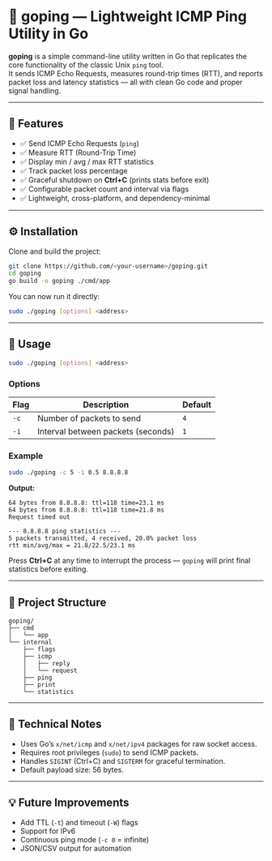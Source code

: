 # 🏓 goping — Lightweight ICMP Ping Utility in Go

**goping** is a simple command-line utility written in Go that replicates the core functionality of the classic Unix `ping` tool.  
It sends ICMP Echo Requests, measures round-trip times (RTT), and reports packet loss and latency statistics — all with clean Go code and proper signal handling.

---

## 🚀 Features

- ✅ Send ICMP Echo Requests (`ping`)
- ✅ Measure RTT (Round-Trip Time)
- ✅ Display min / avg / max RTT statistics
- ✅ Track packet loss percentage
- ✅ Graceful shutdown on **Ctrl+C** (prints stats before exit)
- ✅ Configurable packet count and interval via flags
- ✅ Lightweight, cross-platform, and dependency-minimal

---

## ⚙️ Installation

Clone and build the project:

```bash
git clone https://github.com/<your-username>/goping.git
cd goping
go build -o goping ./cmd/app
````

You can now run it directly:

```bash
sudo ./goping [options] <address>
```

---

## 🧩 Usage

```bash
sudo ./goping [options] <address>
```

### Options

| Flag | Description                        | Default |
| ---- | ---------------------------------- | ------- |
| `-c` | Number of packets to send          | `4`     |
| `-i` | Interval between packets (seconds) | `1`     |

### Example

```bash
sudo ./goping -c 5 -i 0.5 8.8.8.8
```

**Output:**

```
64 bytes from 8.8.8.8: ttl=118 time=23.1 ms
64 bytes from 8.8.8.8: ttl=118 time=21.8 ms
Request timed out

--- 8.8.8.8 ping statistics ---
5 packets transmitted, 4 received, 20.0% packet loss
rtt min/avg/max = 21.8/22.5/23.1 ms
```

Press **Ctrl+C** at any time to interrupt the process —
`goping` will print final statistics before exiting.

---

## 🧠 Project Structure

```
goping/
├── cmd
│   └── app
└── internal
    ├── flags
    ├── icmp
    │   ├── reply
    │   └── request
    ├── ping
    ├── print
    └── statistics

```

---

## 🧰 Technical Notes

* Uses Go’s `x/net/icmp` and `x/net/ipv4` packages for raw socket access.
* Requires root privileges (`sudo`) to send ICMP packets.
* Handles `SIGINT` (Ctrl+C) and `SIGTERM` for graceful termination.
* Default payload size: 56 bytes.

---

## 💡 Future Improvements

* Add TTL (`-t`) and timeout (`-W`) flags
* Support for IPv6
* Continuous ping mode (`-c 0` = infinite)
* JSON/CSV output for automation
